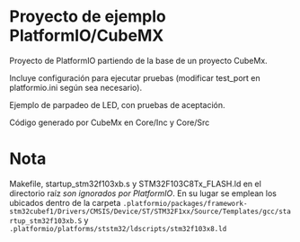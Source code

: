 # Proyecto de ejemplo PlatformIO/CubeMX

Proyecto de PlatformIO partiendo de la base de un proyecto CubeMx.

Incluye configuración para ejecutar pruebas (modificar test_port en platformio.ini según sea necesario).

Ejemplo de parpadeo de LED, con pruebas de aceptación.

Código generado por CubeMx en Core/Inc y Core/Src

# Nota

Makefile, startup_stm32f103xb.s y STM32F103C8Tx_FLASH.ld en el directorio raíz *son ignorados por PlatformIO*. En su lugar se emplean los ubicados dentro de la carpeta `.platformio/packages/framework-stm32cubef1/Drivers/CMSIS/Device/ST/STM32F1xx/Source/Templates/gcc/startup_stm32f103xb.S` y `.platformio/platforms/ststm32/ldscripts/stm32f103x8.ld`
